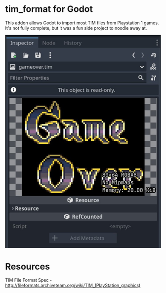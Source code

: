 # tim_format for Godot

This addon allows Godot to import most TIM files from Playstation 1 games. It's not fully complete, but it was a fun side project to noodle away at.

![Screenshot of a TIM file imported into Godot](screenshot.jpg)

# Resources

TIM File Format Spec - http://fileformats.archiveteam.org/wiki/TIM_(PlayStation_graphics)